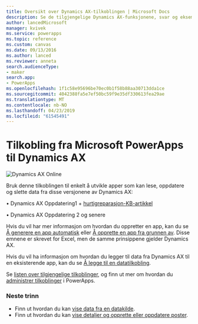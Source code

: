 ```yaml
---
title: Oversikt over Dynamics AX-tilkoblingen | Microsoft Docs
description: Se de tilgjengelige Dynamics AX-funksjonene, svar og eksempler
author: lancedMicrosoft
manager: kvivek
ms.service: powerapps
ms.topic: reference
ms.custom: canvas
ms.date: 09/13/2016
ms.author: lanced
ms.reviewer: anneta
search.audienceType:
- maker
search.app:
- PowerApps
ms.openlocfilehash: 1f1c58e95696be70ec0b1f58b88aa30713dda1ce
ms.sourcegitcommit: 4042388fa5e7ef50bc59f9e35df330613fea29ae
ms.translationtype: MT
ms.contentlocale: nb-NO
ms.lasthandoff: 04/23/2019
ms.locfileid: "61545491"
---
```

# <a name="connect-from-microsoft-powerapps-to-dynamics-ax"></a>Tilkobling fra Microsoft PowerApps til Dynamics AX
![Dynamics AX Online](./media/connection-dynamicsax/dynamics-ax.png)

Bruk denne tilkoblingen til enkelt å utvikle apper som kan lese, oppdatere og slette data fra disse versjonene av Dynamics AX:

•    Dynamics AX Oppdatering1 + [hurtigreparasjon-KB-artikkel](https://fix.lcs.dynamics.com/Issue/Resolved?kb=3175021&bugId=3762232&qc=75f75fb7cb5de685683dafada9bdc618a7674bc4e299935b567a28ac02489b5c)

•    Dynamics AX Oppdatering 2 og senere

Hvis du vil har mer informasjon om hvordan du oppretter en app, kan du se [Å generere en app automatisk](../get-started-create-from-data.md) eller [Å opprette en app fra grunnen av](../get-started-create-from-blank.md). Disse emnene er skrevet for Excel, men de samme prinsippene gjelder Dynamics AX.

Hvis du vil ha informasjon om hvordan du legger til data fra Dynamics AX til en eksisterende app, kan du se [Å legge til en datatilkobling](../add-data-connection.md).

Se [listen over tilgjengelige tilkoblinger](../connections-list.md), og finn ut mer om hvordan du [administrer tilkoblinger](../add-manage-connections.md) i PowerApps.

### <a name="next-steps"></a>Neste trinn
* Finn ut hvordan du kan [vise data fra en datakilde](../add-gallery.md).
* Finn ut hvordan du kan [vise detaljer og opprette eller oppdatere poster](../add-form.md).

